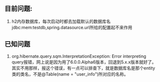 ## 目前问题:

1. h2内存数据库，每次启动时都去加载默认的数据库名jdbc:mem:testdb,spring.datasource.url所给的配置起不来作用

## 已知问题
1. org.hibernate.query.sqm.InterpretationException: Error interpreting query报错，网上说是因为用了6.0.0.Alpha6版本，回退到5.x.x版本就好了。其实不用那样，报这个错误，有一点可以排查下，就是数据库名是那个entity类的类名，不是@Table(name = "user_info")所对应的名称。
